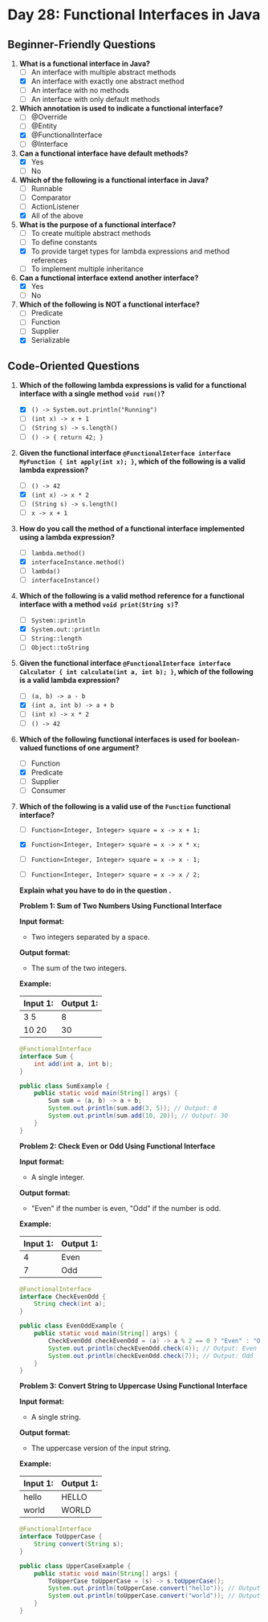 # Day 28: Functional Interfaces in Java

## Beginner-Friendly Questions

1. **What is a functional interface in Java?**
    - [ ] An interface with multiple abstract methods
    - [x] An interface with exactly one abstract method
    - [ ] An interface with no methods
    - [ ] An interface with only default methods

2. **Which annotation is used to indicate a functional interface?**
    - [ ] @Override
    - [ ] @Entity
    - [x] @FunctionalInterface
    - [ ] @Interface

3. **Can a functional interface have default methods?**
    - [x] Yes
    - [ ] No

4. **Which of the following is a functional interface in Java?**
    - [ ] Runnable
    - [ ] Comparator
    - [ ] ActionListener
    - [x] All of the above

5. **What is the purpose of a functional interface?**
    - [ ] To create multiple abstract methods
    - [ ] To define constants
    - [x] To provide target types for lambda expressions and method references
    - [ ] To implement multiple inheritance

6. **Can a functional interface extend another interface?**
    - [x] Yes
    - [ ] No

7. **Which of the following is NOT a functional interface?**
    - [ ] Predicate
    - [ ] Function
    - [ ] Supplier
    - [x] Serializable

## Code-Oriented Questions

1. **Which of the following lambda expressions is valid for a functional interface with a single method `void run()`?**
    - [x] `() -> System.out.println("Running")`
    - [ ] `(int x) -> x + 1`
    - [ ] `(String s) -> s.length()`
    - [ ] `() -> { return 42; }`

2. **Given the functional interface `@FunctionalInterface interface MyFunction { int apply(int x); }`, which of the following is a valid lambda expression?**
    - [ ] `() -> 42`
    - [x] `(int x) -> x * 2`
    - [ ] `(String s) -> s.length()`
    - [ ] `x -> x + 1`

3. **How do you call the method of a functional interface implemented using a lambda expression?**
    - [ ] `lambda.method()`
    - [x] `interfaceInstance.method()`
    - [ ] `lambda()`
    - [ ] `interfaceInstance()`

4. **Which of the following is a valid method reference for a functional interface with a method `void print(String s)`?**
    - [ ] `System::println`
    - [x] `System.out::println`
    - [ ] `String::length`
    - [ ] `Object::toString`

5. **Given the functional interface `@FunctionalInterface interface Calculator { int calculate(int a, int b); }`, which of the following is a valid lambda expression?**
    - [ ] `(a, b) -> a - b`
    - [x] `(int a, int b) -> a + b`
    - [ ] `(int x) -> x * 2`
    - [ ] `() -> 42`

6. **Which of the following functional interfaces is used for boolean-valued functions of one argument?**
    - [ ] Function
    - [x] Predicate
    - [ ] Supplier
    - [ ] Consumer

7. **Which of the following is a valid use of the `Function` functional interface?**
    - [ ] `Function<Integer, Integer> square = x -> x + 1;`
    - [x] `Function<Integer, Integer> square = x -> x * x;`
    - [ ] `Function<Integer, Integer> square = x -> x - 1;`
    - [ ] `Function<Integer, Integer> square = x -> x / 2;`


    **Explain what you have to do in the question .**

    **Problem 1: Sum of Two Numbers Using Functional Interface**

    **Input format:**
    - Two integers separated by a space.

    **Output format:**
    - The sum of the two integers.

    **Example:**

    | Input 1: | Output 1: |
    | -------- | --------- |
    | 3 5      | 8         |
    | 10 20    | 30        |

    ```java
    @FunctionalInterface
    interface Sum {
        int add(int a, int b);
    }

    public class SumExample {
        public static void main(String[] args) {
            Sum sum = (a, b) -> a + b;
            System.out.println(sum.add(3, 5)); // Output: 8
            System.out.println(sum.add(10, 20)); // Output: 30
        }
    }
    ```

    **Problem 2: Check Even or Odd Using Functional Interface**

    **Input format:**
    - A single integer.

    **Output format:**
    - "Even" if the number is even, "Odd" if the number is odd.

    **Example:**

    | Input 1: | Output 1: |
    | -------- | --------- |
    | 4        | Even      |
    | 7        | Odd       |

    ```java
    @FunctionalInterface
    interface CheckEvenOdd {
        String check(int a);
    }

    public class EvenOddExample {
        public static void main(String[] args) {
            CheckEvenOdd checkEvenOdd = (a) -> a % 2 == 0 ? "Even" : "Odd";
            System.out.println(checkEvenOdd.check(4)); // Output: Even
            System.out.println(checkEvenOdd.check(7)); // Output: Odd
        }
    }
    ```

    **Problem 3: Convert String to Uppercase Using Functional Interface**

    **Input format:**
    - A single string.

    **Output format:**
    - The uppercase version of the input string.

    **Example:**

    | Input 1: | Output 1: |
    | -------- | --------- |
    | hello    | HELLO     |
    | world    | WORLD     |

    ```java
    @FunctionalInterface
    interface ToUpperCase {
        String convert(String s);
    }

    public class UpperCaseExample {
        public static void main(String[] args) {
            ToUpperCase toUpperCase = (s) -> s.toUpperCase();
            System.out.println(toUpperCase.convert("hello")); // Output: HELLO
            System.out.println(toUpperCase.convert("world")); // Output: WORLD
        }
    }
    ```